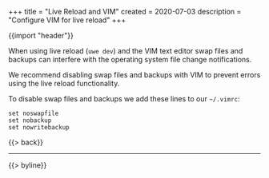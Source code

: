 +++
title = "Live Reload and VIM"
created = 2020-07-03
description = "Configure VIM for live reload"
+++

{{import "header"}}

When using live reload (`uwe dev`) and the VIM text editor swap files and backups can interfere with the operating system file change notifications.

We recommend disabling swap files and backups with VIM to prevent errors using the live reload functionality.

To disable swap files and backups we add these lines to our `~/.vimrc`:

```
set noswapfile
set nobackup
set nowritebackup
```

{{> back}}

---

{{> byline}}
